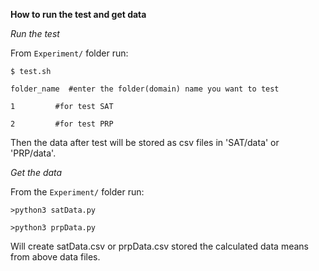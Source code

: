 **How to run the test and get data**


*Run the test*

From `Experiment/` folder run:

```
$ test.sh

folder_name  #enter the folder(domain) name you want to test

1         #for test SAT

2         #for test PRP
```

Then the data after test will be stored as csv files in 'SAT/data' or 'PRP/data'.


*Get the data*


From the `Experiment/` folder run:

```
>python3 satData.py

>python3 prpData.py

```

Will create satData.csv or prpData.csv stored the calculated data means from above data files.
